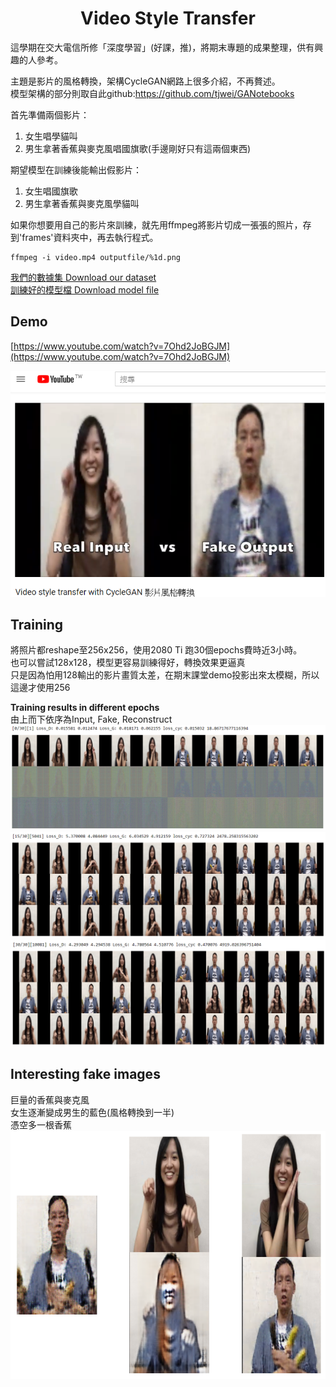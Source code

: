 # <center>Video Style Transfer<center>
這學期在交大電信所修「深度學習」(好課，推)，將期末專題的成果整理，供有興趣的人參考。<br>

主題是影片的風格轉換，架構CycleGAN網路上很多介紹，不再贅述。<br>
模型架構的部分則取自此github:https://github.com/tjwei/GANotebooks <br>

首先準備兩個影片：
1. 女生唱學貓叫
2. 男生拿著香蕉與麥克風唱國旗歌(手邊剛好只有這兩個東西)<br>

期望模型在訓練後能輸出假影片：
1. 女生唱國旗歌
2. 男生拿著香蕉與麥克風學貓叫

如果你想要用自己的影片來訓練，就先用ffmpeg將影片切成一張張的照片，存到'frames'資料夾中，再去執行程式。
```
ffmpeg -i video.mp4 outputfile/%1d.png 
```
[我們的數據集 Download our dataset](https://drive.google.com/file/d/13N_BotyZnm62ByPFQPb6LXXWd9MgTYIG/view?usp=sharing)<br>
[訓練好的模型檔 Download model file](https://drive.google.com/open?id=1VdXNCqYh_d7YlUVVhOPFQuUg5iYhLMyW)

## Demo
[https://www.youtube.com/watch?v=7Ohd2JoBGJM](https://www.youtube.com/watch?v=7Ohd2JoBGJM)<br>

![demo](https://github.com/Yang0718/Video_style_transfer_using_CycleGAN/raw/master/figures/youtube.PNG)<br>

## Training
將照片都reshape至256x256，使用2080 Ti 跑30個epochs費時近3小時。<br>
也可以嘗試128x128，模型更容易訓練得好，轉換效果更逼真<br>
只是因為怕用128輸出的影片畫質太差，在期末課堂demo投影出來太模糊，所以這邊才使用256<br>

**Training results in different epochs**<br>
由上而下依序為Input, Fake, Reconstruct<br>
![epoch_0](https://github.com/Yang0718/Video_style_transfer_using_CycleGAN/raw/master/figures/training_result_0.PNG)
![epoch_15](https://github.com/Yang0718/Video_style_transfer_using_CycleGAN/raw/master/figures/training_result_15.PNG)
![epoch_30](https://github.com/Yang0718/Video_style_transfer_using_CycleGAN/raw/master/figures/training_result_30.PNG)

## Interesting fake images<br>
巨量的香蕉與麥克風<br>
女生逐漸變成男生的藍色(風格轉換到一半)<br>
憑空多一根香蕉<br>
![interesting](https://github.com/Yang0718/Video_style_transfer_using_CycleGAN/raw/master/figures/interesting.PNG)


